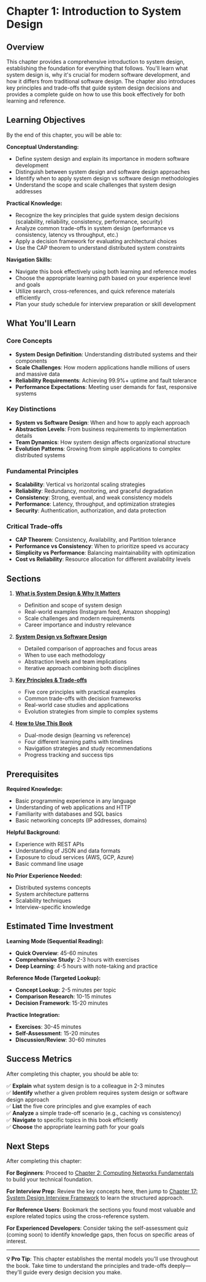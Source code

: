 # Chapter 1: Introduction to System Design

## Overview

This chapter provides a comprehensive introduction to system design, establishing the foundation for everything that follows. You'll learn what system design is, why it's crucial for modern software development, and how it differs from traditional software design. The chapter also introduces key principles and trade-offs that guide system design decisions and provides a complete guide on how to use this book effectively for both learning and reference.

## Learning Objectives

By the end of this chapter, you will be able to:

**Conceptual Understanding:**
- Define system design and explain its importance in modern software development
- Distinguish between system design and software design approaches
- Identify when to apply system design vs software design methodologies
- Understand the scope and scale challenges that system design addresses

**Practical Knowledge:**
- Recognize the key principles that guide system design decisions (scalability, reliability, consistency, performance, security)
- Analyze common trade-offs in system design (performance vs consistency, latency vs throughput, etc.)
- Apply a decision framework for evaluating architectural choices
- Use the CAP theorem to understand distributed system constraints

**Navigation Skills:**
- Navigate this book effectively using both learning and reference modes
- Choose the appropriate learning path based on your experience level and goals
- Utilize search, cross-references, and quick reference materials efficiently
- Plan your study schedule for interview preparation or skill development

## What You'll Learn

### Core Concepts
- **System Design Definition**: Understanding distributed systems and their components
- **Scale Challenges**: How modern applications handle millions of users and massive data
- **Reliability Requirements**: Achieving 99.9%+ uptime and fault tolerance
- **Performance Expectations**: Meeting user demands for fast, responsive systems

### Key Distinctions
- **System vs Software Design**: When and how to apply each approach
- **Abstraction Levels**: From business requirements to implementation details
- **Team Dynamics**: How system design affects organizational structure
- **Evolution Patterns**: Growing from simple applications to complex distributed systems

### Fundamental Principles
- **Scalability**: Vertical vs horizontal scaling strategies
- **Reliability**: Redundancy, monitoring, and graceful degradation
- **Consistency**: Strong, eventual, and weak consistency models
- **Performance**: Latency, throughput, and optimization strategies
- **Security**: Authentication, authorization, and data protection

### Critical Trade-offs
- **CAP Theorem**: Consistency, Availability, and Partition tolerance
- **Performance vs Consistency**: When to prioritize speed vs accuracy
- **Simplicity vs Performance**: Balancing maintainability with optimization
- **Cost vs Reliability**: Resource allocation for different availability levels

## Sections

1. **[What is System Design & Why It Matters](01-what-is-system-design.md)**
   - Definition and scope of system design
   - Real-world examples (Instagram feed, Amazon shopping)
   - Scale challenges and modern requirements
   - Career importance and industry relevance

2. **[System Design vs Software Design](02-system-vs-software-design.md)**
   - Detailed comparison of approaches and focus areas
   - When to use each methodology
   - Abstraction levels and team implications
   - Iterative approach combining both disciplines

3. **[Key Principles & Trade-offs](03-key-principles-tradeoffs.md)**
   - Five core principles with practical examples
   - Common trade-offs with decision frameworks
   - Real-world case studies and applications
   - Evolution strategies from simple to complex systems

4. **[How to Use This Book](04-how-to-use-book.md)**
   - Dual-mode design (learning vs reference)
   - Four different learning paths with timelines
   - Navigation strategies and study recommendations
   - Progress tracking and success tips

## Prerequisites

**Required Knowledge:**
- Basic programming experience in any language
- Understanding of web applications and HTTP
- Familiarity with databases and SQL basics
- Basic networking concepts (IP addresses, domains)

**Helpful Background:**
- Experience with REST APIs
- Understanding of JSON and data formats
- Exposure to cloud services (AWS, GCP, Azure)
- Basic command line usage

**No Prior Experience Needed:**
- Distributed systems concepts
- System architecture patterns
- Scalability techniques
- Interview-specific knowledge

## Estimated Time Investment

**Learning Mode (Sequential Reading):**
- **Quick Overview**: 45-60 minutes
- **Comprehensive Study**: 2-3 hours with exercises
- **Deep Learning**: 4-5 hours with note-taking and practice

**Reference Mode (Targeted Lookup):**
- **Concept Lookup**: 2-5 minutes per topic
- **Comparison Research**: 10-15 minutes
- **Decision Framework**: 15-20 minutes

**Practice Integration:**
- **Exercises**: 30-45 minutes
- **Self-Assessment**: 15-20 minutes
- **Discussion/Review**: 30-60 minutes

## Success Metrics

After completing this chapter, you should be able to:

✅ **Explain** what system design is to a colleague in 2-3 minutes  
✅ **Identify** whether a given problem requires system design or software design approach  
✅ **List** the five core principles and give examples of each  
✅ **Analyze** a simple trade-off scenario (e.g., caching vs consistency)  
✅ **Navigate** to specific topics in this book efficiently  
✅ **Choose** the appropriate learning path for your goals  

## Next Steps

After completing this chapter:

**For Beginners**: Proceed to [Chapter 2: Computing Networks Fundamentals](../chapter-02-networks/) to build your technical foundation.

**For Interview Prep**: Review the key concepts here, then jump to [Chapter 17: System Design Interview Framework](../../part-iii-interviews/chapter-17-framework/) to learn the structured approach.

**For Reference Users**: Bookmark the sections you found most valuable and explore related topics using the cross-reference system.

**For Experienced Developers**: Consider taking the self-assessment quiz (coming soon) to identify knowledge gaps, then focus on specific areas of interest.

---

**💡 Pro Tip**: This chapter establishes the mental models you'll use throughout the book. Take time to understand the principles and trade-offs deeply—they'll guide every design decision you make.